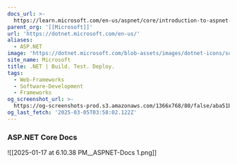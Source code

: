 ```yaml
---
docs_url: >-
  https://learn.microsoft.com/en-us/aspnet/core/introduction-to-aspnet-core?view=aspnetcore-9.0
parent_org: '[[Microsoft]]'
url: 'https://dotnet.microsoft.com/en-us/'
aliases:
  - ASP.NET
image: 'https://dotnet.microsoft.com/blob-assets/images/dotnet-icons/square.png'
site_name: Microsoft
title: .NET | Build. Test. Deploy.
tags:
  - Web-Frameworks
  - Software-Development
  - Frameworks
og_screenshot_url: >-
  https://og-screenshots-prod.s3.amazonaws.com/1366x768/80/false/aba51b6c10fd1449e5700fc8c022c53157247b32bce5e33217495b11d9aee78a.jpeg
og_last_fetch: '2025-03-05T03:58:02.122Z'
---
```


### ASP.NET Core Docs
![[2025-01-17 at 6.10.38 PM__ASPNET-Docs 1.png]]
